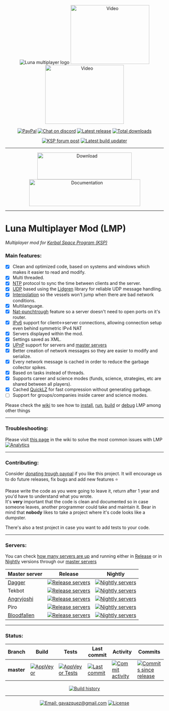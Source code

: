 <p align="center">
    <img src="../master/External/logo.png" alt="Luna multiplayer logo"/>
    <a href="https://www.youtube.com/watch?v=rmJL_c-EJK8"><img src="https://img.youtube.com/vi/rmJL_c-EJK8/0.jpg" alt="Video" height="187" width="250"/></a>    
    <a href="https://www.youtube.com/watch?v=gf6xyLnpnoM"><img src="https://img.youtube.com/vi/gf6xyLnpnoM/0.jpg" alt="Video" height="187" width="250"/></a>
</p>

<p align="center">
    <a href="https://paypal.me/gavazquez"><img src="https://img.shields.io/badge/paypal-donate-yellow.svg?style=flat&logo=paypal" alt="PayPal"/></a>
    <a href="https://discord.gg/wKVMhWQ"><img src="https://img.shields.io/discord/378456662392045571.svg?style=flat&logo=discord&label=discord" alt="Chat on discord"/></a>
    <a href="../../releases"><img src="https://img.shields.io/github/release/lunamultiplayer/lunamultiplayer.svg?style=flat&logo=github&logoColor=white" alt="Latest release" /></a>
    <a href="../../releases"><img src="https://img.shields.io/github/downloads/lunamultiplayer/lunamultiplayer/total.svg?style=flat&logo=github&logoColor=white" alt="Total downloads" /></a>
</p>

<p align="center">
    <a href="https://forum.kerbalspaceprogram.com/index.php?/topic/168271-131-luna-multiplayer-lmp-alpha"><img src="https://img.shields.io/badge/KSP%20Forum-Post-4265f4.svg?style=flat" alt="KSP forum post"/></a>
    <a href="https://github.com/LunaMultiplayer/LunaMultiplayerUpdater"><img src="https://img.shields.io/badge/Automatic-Updater-4265f4.svg?style=flat" alt="Latest build updater"/></a>
</p>

---

<p align="center">
  <a href="../../releases/latest"><img src="../master/External/downloadIcon.png" alt="Download" height="85" width="300"/></a>
  <a href="../../wiki"><img src="../master/External/documentationIcon.png" alt="Documentation" height="85" width="353"/></a>
</p>

---

# Luna Multiplayer Mod (LMP)

*Multiplayer mod for [Kerbal Space Program (KSP)](https://kerbalspaceprogram.com)*

### Main features:

- [x] Clean and optimized code, based on systems and windows which makes it easier to read and modify.
- [x] Multi threaded.
- [x] [NTP](https://en.wikipedia.org/wiki/Network_Time_Protocol) protocol to sync the time between clients and the server.
- [x] [UDP](https://en.wikipedia.org/wiki/User_Datagram_Protocol) based using the [Lidgren](https://github.com/lidgren/lidgren-network-gen3) library for reliable UDP message handling.
- [x] [Interpolation](http://www.gabrielgambetta.com/entity-interpolation.html) so the vessels won't jump when there are bad network conditions.
- [x] Multilanguage.
- [x] [Nat-punchtrough](../../wiki/Master-server) feature so a server doesn't need to open ports on it's router.
- [x] [IPv6](https://en.wikipedia.org/wiki/IPv6) support for client<->server connections, allowing connection setup even behind symmetric IPv4 NAT
- [x] Servers displayed within the mod.
- [x] Settings saved as XML.
- [x] [UPnP](https://en.wikipedia.org/wiki/Universal_Plug_and_Play) support for servers and [master servers](../../wiki/Master-server)
- [x] Better creation of network messages so they are easier to modify and serialize.
- [x] Every network message is cached in order to reduce the garbage collector spikes.
- [x] Based on tasks instead of threads.
- [x] Supports career and science modes (funds, science, strategies, etc are shared between all players).
- [x] Cached [QuickLZ](http://www.quicklz.com) for fast compression without generating garbage.
- [ ] Support for groups/companies inside career and science modes.

Please check the [wiki](../../wiki) to see how to [install](../../wiki/How-to-install-LMP), [run](../../wiki/How-to-play-with-LMP), [build](../../wiki/How-to-compile-LMP) or [debug](../../wiki/Debugging-in-Visual-studio) LMP among other things

---
### Troubleshooting:

Please visit [this page](../../wiki/Troubleshooting) in the wiki to solve the most common issues with LMP 
[![Analytics](https://ga-beacon.appspot.com/UA-118326748-1/Home?pixel&useReferer)](https://github.com/igrigorik/ga-beacon)

---
### Contributing:

Consider [donating trough paypal](https://paypal.me/gavazquez) if you like this project. 
It will encourage us to do future releases, fix bugs and add new features :star:

Please write the code as you were going to leave it, return after 1 year and you'd have to understand what you wrote.  
It's **very** important that the code is clean and documented so in case someone leaves, another programmer could take and maintain it. Bear in mind that **nobody** likes to take a project where it's code looks like a dumpster.

There's also a test project in case you want to add tests to your code.

---
### Servers:

You can check [how many servers are up](../../wiki/Master-server-status) and running either in [Release](../../wiki/How-to-get-the-latest-version-of-LMP) or in [Nightly](../../wiki/How-to-get-nightly-builds) versions through our [master servers](../../wiki/Master-server)

| Master server | Release | Nightly |
| ------------  | ------- |-------- |
[Dagger](https://github.com/gavazquez) | [![Release servers](https://img.shields.io/website-up-down-brightgreen-red/http/servers.lunamultiplayer.com:8701.svg?label=status)](http://servers.lunamultiplayer.com:8701) | [![Nightly servers](https://img.shields.io/website-up-down-brightgreen-red/http/servers.lunamultiplayer.com:8751.svg?label=status)](http://servers.lunamultiplayer.com:8751) |
Tekbot | [![Release servers](https://img.shields.io/website-up-down-brightgreen-red/http/168.119.90.137:8701.svg?label=status)](http://168.119.90.137:8701) | [![Nightly servers](https://img.shields.io/website-up-down-brightgreen-red/http/168.119.90.137:8751.svg?label=status)](http://168.119.90.137:8751) |
[Angryjoshi](https://github.com/Angryjoshi) | [![Release servers](https://img.shields.io/website-up-down-brightgreen-red/http/lmp.anschuetznet.de:8701.svg?label=status)](http://lmp.anschuetznet.de:8701) | [![Nightly servers](https://img.shields.io/website-up-down-brightgreen-red/http/lmp.anschuetznet.de:8751.svg?label=status)](http://lmp.anschuetznet.de:8751) |
Piro | [![Release servers](https://img.shields.io/website-up-down-brightgreen-red/http/91.126.41.111:8701.svg?label=status)](http://91.126.41.111:8701) | [![Nightly servers](https://img.shields.io/website-up-down-brightgreen-red/http/91.126.41.111:8751.svg?label=status)](http://91.126.41.111:8751) |
[Bloodfallen](https://github.com/Bloodfallen) | [![Release servers](https://img.shields.io/website-up-down-brightgreen-red/http/direct.imexile.moe:8701.svg?label=status)](http://direct.imexile.moe:8701) | [![Nightly servers](https://img.shields.io/website-up-down-brightgreen-red/http/direct.imexile.moe:8703.svg?label=status)](http://direct.imexile.moe:8703)|

---
### Status:

|   Branch   |   Build  |   Tests  |  Last commit  |   Activity    |    Commits    |
| ---------- | -------- | -------- | ------------- | ------------- | ------------- |
| **master** |[![AppVeyor](https://img.shields.io/appveyor/ci/gavazquez/lunamultiplayer/master.svg?style=flat&logo=appveyor)](https://ci.appveyor.com/project/gavazquez/lunamultiplayer/branch/master) | [![AppVeyor Tests](https://img.shields.io/appveyor/tests/gavazquez/lunamultiplayer/master.svg?style=flat&logo=appveyor)](https://ci.appveyor.com/project/gavazquez/lunamultiplayer/branch/master/tests) | [![Last commit](https://img.shields.io/github/last-commit/lunamultiplayer/lunamultiplayer/master.svg?style=flat&logo=github&logoColor=white)](../../commits/master) | [![Commit activity](https://img.shields.io/github/commit-activity/y/lunamultiplayer/lunamultiplayer.svg?style=flat&logo=github&logoColor=white)](../../commits/master) | [![Commits since release](https://img.shields.io/github/commits-since/lunamultiplayer/lunamultiplayer/latest.svg?style=flat&logo=github&logoColor=white)](../../commits/master)

<p align="center">
    <a href="https://ci.appveyor.com/project/gavazquez/lunamultiplayer/history"><img src="https://buildstats.info/appveyor/chart/gavazquez/lunamultiplayer?buildCount=100" alt="Build history"/></a>
</p>

---

<p align="center">
  <a href="mailto:gavazquez@gmail.com"><img src="https://img.shields.io/badge/email-gavazquez@gmail.com-blue.svg?style=flat" alt="Email: gavazquez@gmail.com" /></a>
  <a href="./LICENSE"><img src="https://img.shields.io/github/license/lunamultiplayer/LunaMultiPlayer.svg" alt="License" /></a>
</p>
